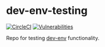 # dev-env-testing

[![CircleCI](https://circleci.com/gh/simonsdave/dev-env-testing/tree/release-1.2.0.svg?style=shield)](https://circleci.com/gh/simonsdave/dev-env-testing/tree/release-1.2.0)
[![Vulnerabilities](https://snyk.io/test/github/simonsdave/dev-env-testing/badge.svg)](https://snyk.io/test/github/simonsdave/dev-env-testing)

Repo for testing [dev-env](https://github.com/simonsdave/dev-env) functionality.
